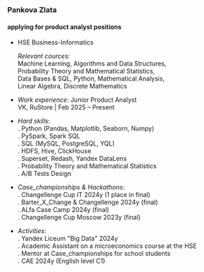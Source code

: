 ### Pankova Zlata 
#### applying for product analyst positions
- HSE Business-Informatics  
    
  *Relevant cources*:  
  Machine Learning, Algorithms and Data Structures,  
  Probability Theory and Mathematical Statistics,  
  Data Bases & SQL, Python, Mathematical Analysis,  
  Linear Algebra, Discrete Mathematics
  
- *Work experience*: 
  Junior Product Analyst  
  VK, RuStore | Feb 2025 – Present 
    
- *Hard skills*:  
  . Python (Pandas, Matplotlib, Seaborn, Numpy)  
  . PySpark, Spark SQL  
  . SQL (MySQL,  PostgreSQL, YQL)  
  . HDFS, Hive, ClickHouse  
  . Superset, Redash, Yandex DataLens  
  . Probability Theory and Mathematical Statistics  
  . A/B Tests Design  

- *Case_championships & Hackathons*:  
  . Changellenge Cup IT 2024y (1 place in final)  
  . Barter_X_Change & Changellenge 2024y (final)  
  . ALfa Case Camp 2024y (final)  
  . Changellenge  Cup Moscow 2023y (final)
  
- *Activities*:  
  . Yandex Liceum "Big Data" 2024y  
  . Academic Assistant on a microeconomics course at the HSE  
  . Mentor at Case_championships for school students  
  . CAE 2024y (English level C1)  
